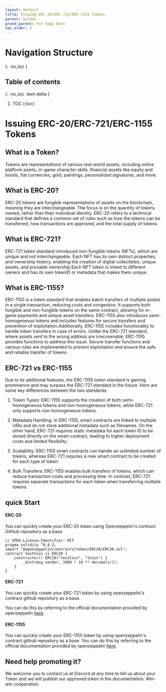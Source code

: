 ```yaml
---
layout: default
title: Issuing ERC-20/ERC-721/ERC-1155 Tokens
parent: Guides
grand_parent: For Dapp Devs
nav_order: 2
---
```


# Navigation Structure
{: .no_toc }

## Table of contents
{: .no_toc .text-delta }

1. TOC
{:toc}


# Issuing ERC-20/ERC-721/ERC-1155 Tokens

## What is a Token?

Tokens are representations of various real-world assets, including online platform points, in-game character skills, financial assets like equity and bonds, fiat currencies, gold, paintings, personalized signatures, and more.

## What is ERC-20?

ERC-20 tokens are fungible representations of assets on the blockchain, meaning they are interchangeable. The focus is on the quantity of tokens owned, rather than their individual identity. ERC-20 refers to a technical standard that defines a common set of rules such as how the tokens can be transferred, how transactions are approved, and the total supply of tokens.

## What is ERC-721?

ERC-721 token standard introduced non-fungible tokens (NFTs), which are unique and not interchangeable. Each NFT has its own distinct properties, and ownership history, enabling the creation of digital collectibles, unique assets, and provable ownership.Each NFT token is linked to different owners and has its own tokenID or metadata that makes them unique.

## What is ERC-1155?

ERC-1155 is a token standard that enables batch transfers of multiple assets in a single transaction, reducing costs and congestion. It supports both fungible and non-fungible tokens on the same contract, allowing for in-game payments and unique asset transfers. ERC-1155 also introduces semi-homogeneous tokens and includes features for secure transfers and prevention of exploitation.Additionally, ERC-1155 includes functionality to handle token transfers in case of errors. Unlike the ERC-721 standard, where assets sent to the wrong address are irrecoverable, ERC-1155 provides functions to address this issue. Secure transfer functions and various rules are implemented to prevent exploitation and ensure the safe and reliable transfer of tokens.

## ERC-721 vs ERC-1155

Due to its additional features, the ERC-1155 token standard is gaining prominence and may surpass the ERC-721 standard in the future. Here are some key differences between the two standards:

1. Token Types: ERC-1155 supports the creation of both semi-homogeneous tokens and non-homogeneous tokens, while ERC-721 only supports non-homogeneous tokens.

2. Metadata Handling: In ERC-1155, smart contracts are linked to multiple URIs and do not store additional metadata such as filenames. On the other hand, ERC-721 requires static metadata for each token ID to be stored directly on the smart contract, leading to higher deployment costs and limited flexibility.

3. Scalability: ERC-1155 smart contracts can handle an unlimited number of tokens, whereas ERC-721 requires a new smart contract to be created for each type of token.

4. Bulk Transfers: ERC-1155 enables bulk transfers of tokens, which can reduce transaction costs and processing time. In contrast, ERC-721 requires separate transactions for each token when transferring multiple tokens.

## quick Start

#### ERC-20

You can quickly create your ERC-20 token using Openzeppelin's contract GitHub repository as a base.

```solidity
// SPDX-License-Identifier: MIT
pragma solidity ^0.8.2;
import "@openzeppelin/contracts/token/ERC20/ERC20.sol";
contract testCoin is ERC20 {
    constructor() ERC20("testCoin", "tCoin") {
        _mint(msg.sender, 1000 * 10 ** decimals());
    }
}
```

#### ERC-721

You can quickly create your ERC-721 token by using openzeppelin's contract github repository as a base.

You can do this by referring to the official documentation provided by openzeppelin [here](https://docs.openzeppelin.com/contracts/3.x/erc721).

#### ERC-1155

You can quickly create your ERC-1155 token by using openzeppelin's contract github repository as a base.
You can do this by referring to the official documentation provided by openzeppelin [here](https://docs.openzeppelin.com/contracts/3.x/erc1155).

## Need help promoting it?

We welcome you to contact us at Discord at any time to tell us about your Token and we will publish our approved token in the documentation. Win-win cooperation.